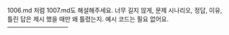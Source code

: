 1006.md 처럼 1007.md도 해설해주세요. 너무 길지 않게, 문제 시나리오, 정답, 이유, 틀린 답은 제시 했을 때만 왜 틀렸는지. 예시 코드는 필요 없어요.
──────────────